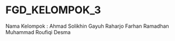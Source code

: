 # FGD_KELOMPOK_3
Nama Kelompok :  Ahmad Solikhin Gayuh Raharjo Farhan Ramadhan Muhammad Roufiqi Desma
